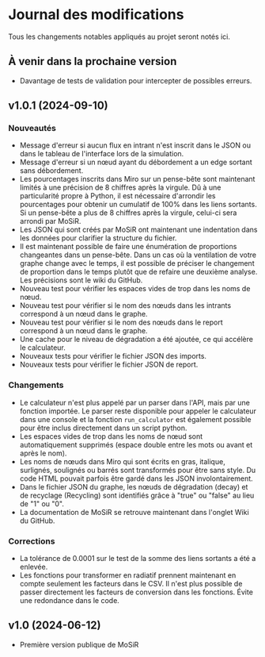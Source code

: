 # Journal des modifications
Tous les changements notables appliqués au projet seront notés ici.

## À venir dans la prochaine version
* Davantage de tests de validation pour intercepter de possibles erreurs.

## v1.0.1 (2024-09-10)
### Nouveautés
* Message d'erreur si aucun flux en intrant n'est inscrit dans le JSON ou dans le tableau de l'interface lors de la simulation.
* Message d'erreur si un nœud ayant du débordement a un edge sortant sans débordement.
* Les pourcentages inscrits dans Miro sur un pense-bête sont maintenant limités à une précision de 8 chiffres après la virgule. Dû à une particularité propre à Python, il est nécessaire d'arrondir les pourcentages pour obtenir un cumulatif de 100% dans les liens sortants. Si un pense-bête a plus de 8 chiffres après la virgule, celui-ci sera arrondi par MoSiR. 
* Les JSON qui sont créés par MoSiR ont maintenant une indentation dans les données pour clarifier la structure du fichier.
* Il est maintenant possible de faire une énumération de proportions changeantes dans un pense-bête. Dans un cas où la ventilation de votre graphe change avec le temps, il est possible de préciser le changement de proportion dans le temps plutôt que de refaire une deuxième analyse. Les précisions sont le wiki du GitHub. 
* Nouveau test pour vérifier les espaces vides de trop dans les noms de nœud.
* Nouveau test pour vérifier si le nom des nœuds dans les intrants correspond à un nœud dans le graphe.
* Nouveau test pour vérifier si le nom des nœuds dans le report correspond à un nœud dans le graphe.
* Une cache pour le niveau de dégradation a été ajoutée, ce qui accélère le calculateur.
* Nouveaux tests pour vérifier le fichier JSON des imports.
* Nouveaux tests pour vérifier le fichier JSON de report.

### Changements
* Le calculateur n'est plus appelé par un parser dans l'API, mais par une fonction importée. Le parser reste disponible pour appeler le calculateur dans une console et la fonction `run_calculator` est également possible pour être inclus directement dans un script python.
* Les espaces vides de trop dans les noms de nœud sont automatiquement supprimés (espace double entre les mots ou avant et après le nom).
* Les noms de nœuds dans Miro qui sont écrits en gras, italique, surlignés, soulignés ou barrés sont transformés pour être sans style. Du code HTML pouvait parfois être gardé dans les JSON involontairement. 
* Dans le fichier JSON du graphe, les nœuds de dégradation (decay) et de recyclage (Recycling) sont identifiés grâce à "true" ou "false" au lieu de "1" ou "0".
* La documentation de MoSiR se retrouve maintenant dans l'onglet Wiki du GitHub.

### Corrections
* La tolérance de 0.0001 sur le test de la somme des liens sortants a été a enlevée.
* Les fonctions pour transformer en radiatif prennent maintenant en compte seulement les facteurs dans le CSV. Il n'est plus possible de passer directement les facteurs de conversion dans les fonctions. Évite une redondance dans le code.

## v1.0 (2024-06-12)
* Première version publique de MoSiR